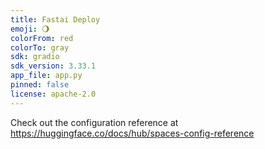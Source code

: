 ```yaml
---
title: Fastai Deploy
emoji: 🌖
colorFrom: red
colorTo: gray
sdk: gradio
sdk_version: 3.33.1
app_file: app.py
pinned: false
license: apache-2.0
---
```


Check out the configuration reference at https://huggingface.co/docs/hub/spaces-config-reference
